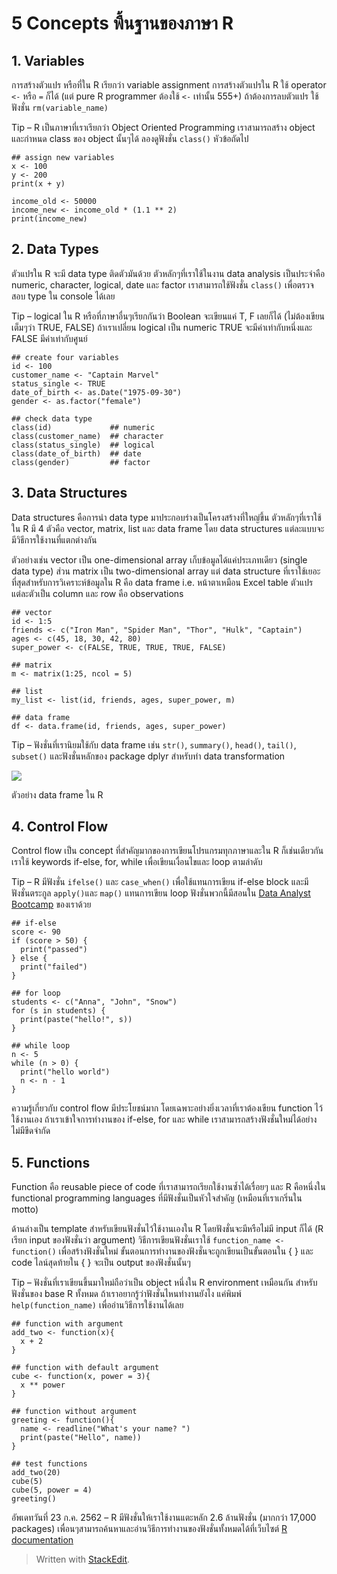 5 Concepts พื้นฐานของภาษา R
====================

## 1. Variables

การสร้างตัวแปร หรือที่ใน R เรียกว่า variable assignment การสร้างตัวแปรใน R ใช้ operator  `<-`  หรือ  `=`  ก็ได้ (แต่ pure R programmer ต้องใช้  `<-`  เท่านั้น 555+) ถ้าต้องการลบตัวแปร ใช้ฟังชั่น  `rm(variable_name)`

Tip – R เป็นภาษาที่เราเรียกว่า Object Oriented Programming เราสามารถสร้าง object และกำหนด class ของ object นั้นๆได้ ลองดูฟังชั่น  `class()`  หัวข้อถัดไป

```
## assign new variables
x <- 100
y <- 200
print(x + y)

income_old <- 50000
income_new <- income_old * (1.1 ** 2)
print(income_new)
```

## 2. Data Types

ตัวแปรใน R จะมี data type ติดตัวมันด้วย ตัวหลักๆที่เราใช้ในงาน data analysis เป็นประจำคือ numeric, character, logical, date และ factor เราสามารถใช้ฟังชั่น  `class()`  เพื่อตรวจสอบ type ใน console ได้เลย

Tip – logical ใน R หรือที่ภาษาอื่นๆเรียกกันว่า Boolean จะเขียนแค่ T, F เลยก็ได้ (ไม่ต้องเขียนเต็มๆว่า TRUE, FALSE) ถ้าเราเปลี่ยน logical เป็น numeric TRUE จะมีค่าเท่ากับหนึ่งและ FALSE มีค่าเท่ากับศูนย์

```
## create four variables
id <- 100
customer_name <- "Captain Marvel"
status_single <- TRUE
date_of_birth <- as.Date("1975-09-30")
gender <- as.factor("female")

## check data type
class(id)             ## numeric
class(customer_name)  ## character
class(status_single)  ## logical
class(date_of_birth)  ## date
class(gender)         ## factor
```

## 3. Data Structures

Data structures คือการนำ data type มาประกอบร่างเป็นโครงสร้างที่ใหญ่ขึ้น ตัวหลักๆที่เราใช้ใน R มี 4 ตัวคือ vector, matrix, list และ data frame โดย data structures แต่ละแบบจะมีวิธีการใช้งานที่แตกต่างกัน

ตัวอย่างเช่น vector เป็น one-dimensional array เก็บข้อมูลได้แค่ประเภทเดียว (single data type) ส่วน matrix เป็น two-dimensional array แต่ data structure ที่เราใช้เยอะที่สุดสำหรับการวิเคราะห์ข้อมูลใน R คือ data frame i.e. หน้าตาเหมือน Excel table ตัวแปรแต่ละตัวเป็น column และ row คือ observations

```
## vector
id <- 1:5
friends <- c("Iron Man", "Spider Man", "Thor", "Hulk", "Captain")
ages <- c(45, 18, 30, 42, 80)
super_power <- c(FALSE, TRUE, TRUE, TRUE, FALSE)

## matrix
m <- matrix(1:25, ncol = 5)

## list
my_list <- list(id, friends, ages, super_power, m)

## data frame
df <- data.frame(id, friends, ages, super_power)
```

Tip – ฟังชั่นที่เรานิยมใช้กับ data frame เช่น  `str()`,  `summary()`,  `head()`,  `tail()`,  `subset()`  และฟังชั่นหลักของ package dplyr สำหรับทำ data transformation

![](https://i0.wp.com/datarockie.com/wp-content/uploads/2019/07/image-39-e1563888582630.png?resize=780%2C407&ssl=1)

ตัวอย่าง data frame ใน R

## 4. Control Flow

Control flow เป็น concept ที่สำคัญมากของการเขียนโปรแกรมทุกภาษาและใน R ก็เช่นเดียวกัน เราใช้ keywords if-else, for, while เพื่อเขียนเงื่อนไขและ loop ตามลำดับ

Tip – R มีฟังชั่น  `ifelse()`  และ  `case_when()`  เพื่อใช้แทนการเขียน if-else block และมีฟังชั่นตระกูล  `apply()`และ  `map()`  แทนการเขียน loop ฟังชั่นพวกนี้มีสอนใน  [Data Analyst Bootcamp](https://datarockie.com/data-analyst-bootcamp/)  ของเราด้วย  

```
## if-else
score <- 90
if (score > 50) {
  print("passed")
} else {
  print("failed")
}

## for loop
students <- c("Anna", "John", "Snow")
for (s in students) {
  print(paste("hello!", s))
}

## while loop
n <- 5
while (n > 0) {
  print("hello world")
  n <- n - 1
}
```

ความรู้เกี่ยวกับ control flow มีประโยชน์มาก โดยเฉพาะอย่างยิ่งเวลาที่เราต้องเขียน function ไว้ใช้งานเอง ถ้าเราเข้าใจการทำงานของ if-else, for และ while เราสามารถสร้างฟังชั่นใหม่ได้อย่างไม่มีขีดจำกัด

## 5. Functions

Function คือ reusable piece of code ที่เราสามารถเรียกใช้งานซ้ำได้เรื่อยๆ และ R คือหนึ่งใน functional programming languages ที่มีฟังชั่นเป็นหัวใจสำคัญ (เหมือนที่เราเกริ่นใน motto)

ด้านล่างเป็น template สำหรับเขียนฟังชั่นไว้ใช้งานเองใน R โดยฟังชั่นจะมีหรือไม่มี input ก็ได้ (R เรียก input ของฟังชั่นว่า argument) วิธีการเขียนฟังชั่นเราใช้  `function_name <- function()`  เพื่อสร้างฟังชั่นใหม่ ขั้นตอนการทำงานของฟังชั่นจะถูกเขียนเป็นขั้นตอนใน { } และ code ไลน์สุดท้ายใน { } จะเป็น output ของฟังชั่นนั้นๆ

Tip – ฟังชั่นที่เราเขียนขึ้นมาใหม่ถือว่าเป็น object หนึ่งใน R environment เหมือนกัน สำหรับฟังชั่นของ base R ทั้งหมด ถ้าเราอยากรู้ว่าฟังชั่นไหนทำงานยังไง แค่พิมพ์  `help(function_name)`  เพื่ออ่านวิธีการใช้งานได้เลย

```
## function with argument
add_two <- function(x){
  x + 2
}

## function with default argument
cube <- function(x, power = 3){
  x ** power
}

## function without argument
greeting <- function(){
  name <- readline("What's your name? ")
  print(paste("Hello", name))
}

## test functions
add_two(20)
cube(5)
cube(5, power = 4)
greeting()
```



อัพเดทวันที่ 23 ก.ค. 2562 – R มีฟังชั่นให้เราใช้งานแตะหลัก 2.6 ล้านฟังชั่น (มากกว่า 17,000 packages) เพื่อนๆสามารถค้นหาและอ่านวิธีการทำงานของฟังชั่นทั้งหมดได้ที่เว็บไซต์  [R documentation](https://www.rdocumentation.org/trends)


> Written with [StackEdit](https://stackedit.io/).
<!--stackedit_data:
eyJoaXN0b3J5IjpbMTg3NDM4MzAwNl19
-->